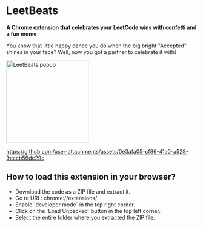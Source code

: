 <h1>LeetBeats</h1>

**A Chrome extension that celebrates your LeetCode wins with confetti and a fun meme**

You know that little happy dance you do when the big bright "Accepted" shines in your face? Well, now you got a partner to celebrate it with!

<img width="217" alt="LeetBeats popup" src="https://github.com/user-attachments/assets/149ccdbf-e75e-491d-9058-b7f75371509d">

https://github.com/user-attachments/assets/0e3afa05-cf86-41a0-a528-9eccb56dc29c

<h2>How to load this extension in your browser?</h2>
<ul>
<li> Download the code as a ZIP file and extract it. </li>
<li>Go to URL: chrome://extensions/ </li>
<li> Enable `developer mode` in the top right corner. </li>
<li> Click on the `Load Unpacked` button in the top left corner. </li>
<li> Select the entire folder where you extracted the ZIP file. </li>
</ul>


